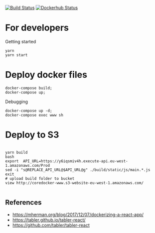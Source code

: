 [![Build Status](https://travis-ci.org/rolfwessels/coredocker-dashboard.svg?branch=master)](https://travis-ci.org/rolfwessels/coredocker-dashboard)
[![Dockerhub Status](https://img.shields.io/badge/dockerhub-ok-blue.svg)](https://hub.docker.com/r/rolfwessels/coredocker-dashboard/)


# For developers

Getting started

```
yarn
yarn start
```
# Deploy docker files


```
docker-compose build;
docker-compose up;
```

Debugging

```
docker-compose up -d;
docker-compose exec www sh
```

# Deploy to S3


```

yarn build
bash
export  API_URL=https://y6iqsmiv4h.execute-api.eu-west-1.amazonaws.com/Prod
sed -i "s@REPLACE_API_URL@$API_URL@g" ./build/static/js/main.*.js
exit
# upload build folder to bucket
view http://coredocker-www.s3-website-eu-west-1.amazonaws.com/


```

## References
  * https://mherman.org/blog/2017/12/07/dockerizing-a-react-app/
  * https://tabler.github.io/tabler-react/
  * https://github.com/tabler/tabler-react

